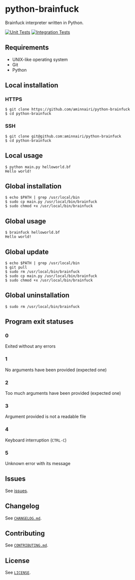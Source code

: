 # python-brainfuck

Brainfuck interpreter written in Python.

[![Unit Tests](https://github.com/aminnairi/python-brainfuck/actions/workflows/unit_tests.yaml/badge.svg)](https://github.com/aminnairi/python-brainfuck/actions/workflows/unit_tests.yaml) [![Integration Tests](https://github.com/aminnairi/python-brainfuck/actions/workflows/integration_tests.yaml/badge.svg)](https://github.com/aminnairi/python-brainfuck/actions/workflows/integration_tests.yaml)

## Requirements

- UNIX-like operating system
- Git
- Python

## Local installation

### HTTPS

```console
$ git clone https://github.com/aminnairi/python-brainfuck
$ cd python-brainfuck
```

### SSH

```console
$ git clone git@github.com:aminnairi/python-brainfuck
$ cd python-brainfuck
```

## Local usage

```console
$ python main.py helloworld.bf
Hello world!
```

## Global installation

```console
$ echo $PATH | grep /usr/local/bin
$ sudo cp main.py /usr/local/bin/brainfuck
$ sudo chmod +x /usr/local/bin/brainfuck
```

## Global usage

```console
$ brainfuck helloworld.bf
Hello world!
```

## Global update

```console
$ echo $PATH | grep /usr/local/bin
$ git pull
$ sudo rm /usr/local/bin/brainfuck
$ sudo cp main.py /usr/local/bin/brainfuck
$ sudo chmod +x /usr/local/bin/brainfuck
```

## Global uninstallation

```console
$ sudo rm /usr/local/bin/brainfuck
```

## Program exit statuses

### 0

Exited without any errors

### 1

No arguments have been provided (expected one)

### 2

Too much arguments have been provided (expected one)

### 3

Argument provided is not a readable file

### 4

Keyboard interruption (`CTRL-C`)

### 5

Unknown error with its message

## Issues

See [issues](../../issues).

## Changelog

See [`CHANGELOG.md`](./CHANGELOG.md).

## Contributing

See [`CONTRIBUTING.md`](./CONTRIBUTING.md).

## License

See [`LICENSE`](./LICENSE).
